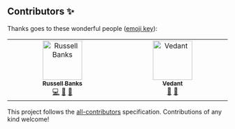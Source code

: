 ## Contributors ✨

Thanks goes to these wonderful people ([emoji key](https://allcontributors.org/docs/en/emoji-key)):

<!-- ALL-CONTRIBUTORS-LIST:START - Do not remove or modify this section -->
<!-- prettier-ignore-start -->
<!-- markdownlint-disable -->
<table>
  <tbody>
    <tr>
      <td align="center" valign="top" width="14.28%"><a href="https://github.com/russellbanks"><img src="https://avatars.githubusercontent.com/u/74878137?v=4?s=90" width="90px;" alt="Russell Banks"/><br /><sub><b>Russell Banks</b></sub></a><br /><a href="https://github.com/russellbanks/Komac/commits?author=russellbanks" title="Code">💻</a> <a href="#ideas-russellbanks" title="Ideas, Planning, & Feedback">🤔</a> <a href="#maintenance-russellbanks" title="Maintenance">🚧</a></td>
      <td align="center" valign="top" width="14.28%"><a href="https://www.linkedin.com/in/vedantmgoyal2009/"><img src="https://avatars.githubusercontent.com/u/83997633?v=4?s=90" width="90px;" alt="Vedant"/><br /><sub><b>Vedant</b></sub></a><br /><a href="https://github.com/russellbanks/Komac/commits?author=vedantmgoyal2009" title="Documentation">📖</a> <a href="https://github.com/russellbanks/Komac/issues?q=author%3Avedantmgoyal2009" title="Bug reports">🐛</a></td>
    </tr>
  </tbody>
</table>

<!-- markdownlint-restore -->
<!-- prettier-ignore-end -->

<!-- ALL-CONTRIBUTORS-LIST:END -->

This project follows the [all-contributors](https://github.com/all-contributors/all-contributors) specification.
Contributions of any kind welcome!
